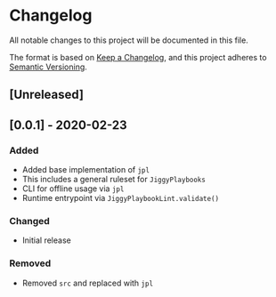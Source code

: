 # Changelog
All notable changes to this project will be documented in this file.

The format is based on [Keep a Changelog](https://keepachangelog.com/en/1.0.0/),
and this project adheres to [Semantic Versioning](https://semver.org/spec/v2.0.0.html).

## [Unreleased]

## [0.0.1] - 2020-02-23
### Added
- Added base implementation of `jpl`
- This includes a general ruleset for `JiggyPlaybooks`
- CLI for offline usage via `jpl`
- Runtime entrypoint via `JiggyPlaybookLint.validate()`

### Changed
- Initial release

### Removed
- Removed `src` and replaced with `jpl`